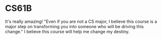 # CS61B
It's really amazing!
"Even if you are not a CS major, I believe this course is a major step on transforming you into someone who will be driving this change."
I believe this course will help me change my destiny. 

